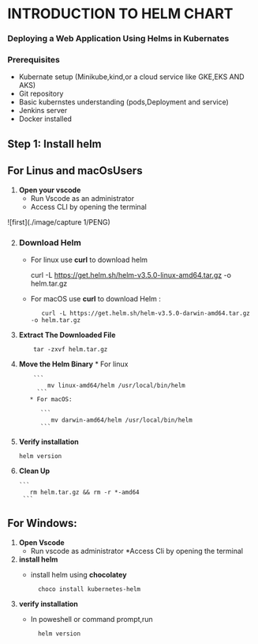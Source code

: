 # INTRODUCTION TO HELM CHART
### Deploying a Web Application Using Helms in Kubernates
### Prerequisites
* Kubernate setup (Minikube,kind,or a cloud service like GKE,EKS AND AKS)
* Git repository
* Basic kubernstes understanding (pods,Deployment and service)
* Jenkins server
* Docker installed
## Step 1: Install helm
## For Linus and macOsUsers
1. **Open your vscode**
   * Run Vscode as an administrator
   * Access CLI by opening the terminal
     
  ![first](./image/capture 1/PENG)
  
2. ### Download Helm
   
     * For linux use **curl** to download helm

      
       curl -L https://get.helm.sh/helm-v3.5.0-linux-amd64.tar.gz -o helm.tar.gz
       

      - For macOS use **curl** to download Helm :

          ```
             curl -L https://get.helm.sh/helm-v3.5.0-darwin-amd64.tar.gz -o helm.tar.gz
           ``` 

4.  **Extract The Downloaded File**

     ```
         tar -zxvf helm.tar.gz
      ```

5.  **Move the Helm Binary**
          * For linux

            ```
                mv linux-amd64/helm /usr/local/bin/helm
             ```
           * For macOS:

              ```
                 mv darwin-amd64/helm /usr/local/bin/helm
              ```
  6. **Verify installation**

        ```
        helm version
       ```    
 7. **Clean Up**

        ```
           rm helm.tar.gz && rm -r *-amd64
         ```
            
      
## For Windows:
  1. **Open Vscode**
       * Run vscode as administrator
       *Access Cli by opening the terminal
  2. **install helm**
      * install helm using **chocolatey**

        ```
          choco install kubernetes-helm
         ```
  3. **verify installation**
      * In poweshell or command prompt,run

        ```
          helm version
        ```
        
